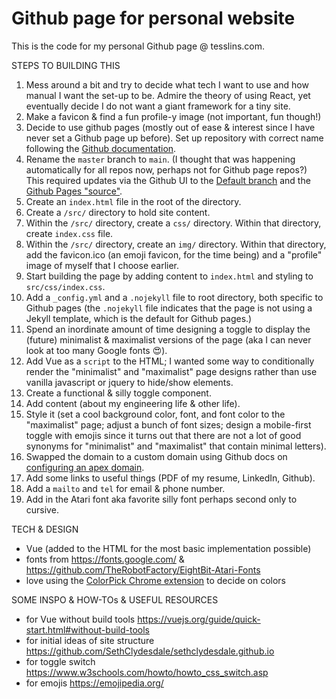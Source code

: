 # Github page for personal website

This is the code for my personal Github page @ tesslins.com.

STEPS TO BUILDING THIS
1. Mess around a bit and try to decide what tech I want to use and how manual I want the set-up to be. Admire the theory of using React, yet eventually decide I do not want a giant framework for a tiny site.
2. Make a favicon & find a fun profile-y image (not important, fun though!)
3. Decide to use github pages (mostly out of ease & interest since I have never set a Github page up before). Set up repository with correct name following the [Github documentation](https://docs.github.com/en/pages/getting-started-with-github-pages/creating-a-github-pages-site).
4. Rename the `master` branch to `main`. (I thought that was happening automatically for all repos now, perhaps not for Github page repos?) This required updates via the Github UI to the [Default branch](https://github.com/tesslins/tesslins.github.io/settings/branches) and the [Github Pages "source"](https://github.com/tesslins/tesslins.github.io/settings/pages).
5. Create an `index.html` file in the root of the directory.
6. Create a `/src/` directory to hold site content. 
7. Within the `/src/` directory, create a `css/` directory. Within that directory, create `index.css` file.
8. Within the `/src/` directory, create an `img/` directory. Within that directory, add the favicon.ico (an emoji favicon, for the time being) and a "profile" image of myself that I choose earlier.
9. Start building the page by adding content to `index.html` and styling to `src/css/index.css`.
10. Add a `_config.yml` and a `.nojekyll` file to root directory, both specific to Github pages (the `.nojekyll` file indicates that the page is not using a Jekyll template, which is the default for Github pages.)
11. Spend an inordinate amount of time designing a toggle to display the (future) minimalist & maximalist versions of the page (aka I can never look at too many Google fonts 😍).
12. Add Vue as a `script` to the HTML; I wanted some way to conditionally render the "minimalist" and "maximalist" page designs rather than use vanilla javascript or jquery to hide/show elements.
13. Create a functional & silly toggle component.
14. Add content (about my engineering life & other life).
15. Style it (set a cool background color, font, and font color to the "maximalist" page; adjust a bunch of font sizes; design a mobile-first toggle with emojis since it turns out that there are not a lot of good synonyms for "minimalist" and "maximalist" that contain minimal letters).
16. Swapped the domain to a custom domain using Github docs on [configuring an apex domain](https://docs.github.com/en/pages/configuring-a-custom-domain-for-your-github-pages-site/managing-a-custom-domain-for-your-github-pages-site#configuring-an-apex-domain=).
17. Add some links to useful things (PDF of my resume, LinkedIn, Github).
18. Add a `mailto` and `tel` for email & phone number.
19. Add in the Atari font aka favorite silly font perhaps second only to cursive.

TECH & DESIGN
- Vue (added to the HTML for the most basic implementation possible)
- fonts from https://fonts.google.com/ & https://github.com/TheRobotFactory/EightBit-Atari-Fonts
- love using the [ColorPick Chrome extension](https://chrome.google.com/webstore/detail/colorpick-eyedropper/ohcpnigalekghcmgcdcenkpelffpdolg?hl=en) to decide on colors

SOME INSPO & HOW-TOs & USEFUL RESOURCES
- for Vue without build tools https://vuejs.org/guide/quick-start.html#without-build-tools
- for initial ideas of site structure https://github.com/SethClydesdale/sethclydesdale.github.io
- for toggle switch https://www.w3schools.com/howto/howto_css_switch.asp
- for emojis https://emojipedia.org/